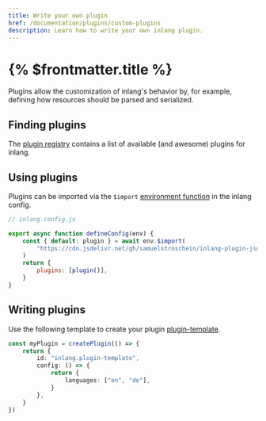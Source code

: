 ```yaml
---
title: Write your own plugin
href: /documentation/plugins/custom-plugins
description: Learn how to write your own inlang plugin.
---
```


# {% $frontmatter.title %}

Plugins allow the customization of inlang's behavior by, for example, defining how resources should be parsed and serialized.

## Finding plugins

The [plugin registry](/documentation/plugins/registry) contains a list of available (and awesome) plugins for inlang.

## Using plugins

Plugins can be imported via the `$import` [environment function](/documentation/inlang-environment) in the inlang config.

```js
// inlang.config.js

export async function defineConfig(env) {
	const { default: plugin } = await env.$import(
		"https://cdn.jsdelivr.net/gh/samuelstroschein/inlang-plugin-json/dist/index.js",
	)
	return {
		plugins: [plugin()],
	}
}
```

## Writing plugins

Use the following template to create your plugin [plugin-template](https://github.com/inlang/plugin-template).

```ts
const myPlugin = createPlugin(() => {
	return {
		id: "inlang.plugin-template",
		config: () => {
			return {
				languages: ["en", "de"],
			}
		},
	}
})
```
